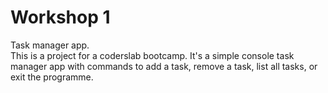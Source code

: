 # Workshop 1
Task manager app.\
This is a project for a coderslab bootcamp. It's a simple console task manager app with commands to add a task, remove a task, list all tasks, or exit the programme.